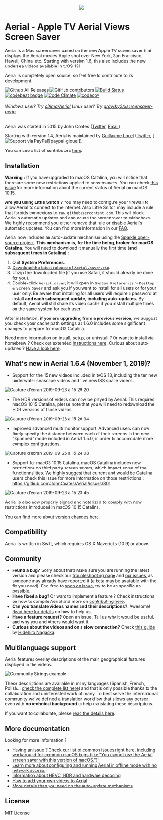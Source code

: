 <p align="center">
  <img src="https://cloud.githubusercontent.com/assets/499192/10754100/c0e1cc4c-7c95-11e5-9d3b-842d3acc2fd5.gif">
</p>

# Aerial - Apple TV Aerial Views Screen Saver

Aerial is a Mac screensaver based on the new Apple TV screensaver that displays the Aerial movies Apple shot over New York, San Francisco, Hawaii, China, etc. Starting with version 1.6, this also includes the new undersea videos available in tvOS 13!

Aerial is completely open source, so feel free to contribute to its development.

![Github All Releases](https://img.shields.io/github/downloads/johncoates/aerial/total.svg?maxAge=86400)
![GitHub contributors](https://img.shields.io/github/contributors/johncoates/aerial.svg?maxAge=2592000)
[![Build Status](https://travis-ci.org/JohnCoates/Aerial.svg?branch=master)](https://travis-ci.org/JohnCoates/Aerial)
[![codebeat badge](https://codebeat.co/badges/cefd1672-5501-4b79-8d08-c2121cdbc9ed)](https://codebeat.co/projects/github-com-johncoates-aerial-e1c8873e-7a9f-4c74-9e50-0380add2478a)
[![Code Climate](https://codeclimate.com/github/JohnCoates/Aerial/badges/gpa.svg)](https://codeclimate.com/github/JohnCoates/Aerial)
[![codecov](https://codecov.io/gh/JohnCoates/Aerial/branch/master/graph/badge.svg)](https://codecov.io/gh/JohnCoates/Aerial)

###### Windows user? Try [cDima/Aerial](https://github.com/cDima/Aerial/) Linux user? Try [graysky2/xscreensaver-aerial](https://github.com/graysky2/xscreensaver-aerial/)

Aerial was started in 2015 by John Coates ([Twitter](https://twitter.com/JohnCoatesDev), [Email](mailto:john@johncoates.me))

Starting with version 1.4, Aerial is maintained by [Guillaume Louel](https://github.com/glouel) ([Twitter](https://twitter.com/C_Wiz), [![Support via PayPal][paypal-button]][paypal-glouel]).

[paypal-button]: https://img.shields.io/badge/Donate-PayPal-green.svg
[paypal-nicoduj]: https://www.paypal.me/glouel/

You can see a list of contributors [here](https://github.com/JohnCoates/Aerial/graphs/contributors).

## Installation

**Warning :** If you have upgraded to macOS Catalina, you will notice that there are some new restrictions applied to screensavers. You can check [this issue](https://github.com/JohnCoates/Aerial/issues/801) for more information about the current status of Aerial on macOS 10.15.  

**Are you using Little Snitch ?** You may need to configure your firewall to allow Aerial to connect to the internet. Also Little Snitch may include a rule that forbids connexions to `raw.githubusercontent.com`. This will block Aerial's automatic updates and can cause the screensaver to misbehave. We highly recommend you either remove that rule or disable Aerial's automatic updates. You can find more information in our [FAQ](https://github.com/JohnCoates/Aerial/blob/master/Documentation/Troubleshooting.md).

Aerial now includes an auto-update mechanism using the [Sparkle open-source project](https://github.com/sparkle-project/Sparkle). **This mechanism is, for the time being, broken for macOS Catalina**. You will need to download it manually the first time (**and subsequent times in Catalina**) :

1. Quit **System Preferences**.
2. [Download the latest release of `Aerial.saver.zip`](https://github.com/JohnCoates/Aerial/releases/latest). 
3. Unzip the downloaded file (if you use Safari, it should already be done for you).
4. Double-click `Aerial.saver`; it will open in `System Preferences` > `Desktop & Screen Saver` and ask you if you want to install for all users or for your user only. Be aware that installing for all users will require a password at install **and each subsequent update, including auto-updates.** By default, Aerial will still share its video cache if you install multiple times on the same system for each user.

After installation, **if you are upgrading from a previous version**, we suggest you check your cache path settings as 1.6.0 includes some significant changes to prepare for macOS Catalina. 

Need more information on install, setup, or uninstall ? Or want to install via homebrew ? Check our extended [instructions here](Documentation/Installation.md). Curious about auto-updates ? [Have a look here](Documentation/AutoUpdates.md).

## What's new in Aerial 1.6.4 (November 1, 2019)?

- Support for the 15 new videos included in tvOS 13, including the ten new underwater seascape videos and five new ISS space videos. 

![Capture d’écran 2019-09-26 à 15 29 20](https://user-images.githubusercontent.com/37544189/65692345-a9224600-e072-11e9-8c60-b0e0e546ad31.jpg)

- The HDR versions of videos can now be played by Aerial. This requires macOS 10.15 Catalina, please note that you will need to redownload the HDR versions of those videos. 

![Capture d’écran 2019-09-26 à 15 26 34](https://user-images.githubusercontent.com/37544189/65692344-a889af80-e072-11e9-8eac-361ba1f5d980.jpg)

- Improved advanced multi monitor support. Advanced users can now finely specify the distance between each of their screens in the new "Spanned" mode included in Aerial 1.5.0, in order to accomodate more complex configurations.

![Capture d’écran 2019-09-26 à 15 24 08](https://user-images.githubusercontent.com/37544189/65692342-a889af80-e072-11e9-81ad-de70c7b2f0a1.jpg)

- Support for macOS 10.15 Catalina. macOS Catalina includes new restrictions on third party screen savers, which impact some of the functionnalities. We highly suggest that current and would be Catalina users check this issue for more information on those restrictions : https://github.com/JohnCoates/Aerial/issues/801

![Capture d’écran 2019-09-26 à 15 23 45](https://user-images.githubusercontent.com/37544189/65692340-a889af80-e072-11e9-8109-cdcd8f55fe86.jpg)

Aerial is also now properly signed and notarized to comply with new restrictions introduced in macOS 10.15 Catalina. 

You can find more about [version changes here](Documentation/ChangeLog.md).

## Compatibility

Aerial is written in Swift, which requires OS X Mavericks (10.9) or above.  

## Community

- **Found a bug?** Sorry about that! Make sure you are running the latest version and please check our [troubleshooting page](Documentation/Troubleshooting.md) and [our issues](https://github.com/JohnCoates/Aerial/issues), as someone may already have reported it (a beta may be available with the fix you need). Feel free to [open an issue](https://github.com/JohnCoates/Aerial/issues/new), try to be as specific as possible.
- **Have fixed a bug?** Or want to implement a feature ? Check instructions on how to compile Aerial and more on [contributing here](Documentation/Contribute.md).
- **Can you translate videos names and their descriptions?**. Awesome! [Read here for details](Resources/Community/Readme.md) on how to help us.
- **Have a feature request?** [Open an issue](https://github.com/JohnCoates/Aerial/issues/new). Tell us why it would be useful, and why you and others would want it.
- **Curious about the videos and on a slow connection?** Check [this guide](https://paper.dropbox.com/doc/Aerial-macOS-screen-saver-list-with-version-1.4.6-HvOeL0gNhLpqpIFgmLHaS) by [Hidehiro Nagaoka](https://github.com/hidehiro98).

## Multilanguage support

Aerial features overlay descriptions of the main geographical features displayed in the videos.

![Community Strings example](https://user-images.githubusercontent.com/4295/52958947-75bd6180-3395-11e9-947f-3c77d9f41928.jpg)

These descriptions are available in many languages (Spanish, French, Polish… [check the complete list here](Resources/Community/Readme.md)) and that is only possible thanks to the collaboration and uninterested work of many. To best serve the international community we've defined a translation workflow that allows any person, even with **no technical background** to help translating these descriptions.

If you want to collaborate, please [read the details here](Resources/Community/Readme.md).

## More documentation

Looking for more information ?

- [Having an issue ? Check our list of common issues right here, including workaround for common macOS bugs (like "You cannot use the Aerial screen saver with this version of macOS.") !](Documentation/Troubleshooting.md)
- [Learn more about configuring and running Aerial in offline mode with no network access.](Documentation/OfflineMode.md)
- [Information about HEVC, HDR and hardware decoding](Documentation/HardwareDecoding.md) 
- [How to add your own videos to Aerial](Documentation/CustomVideos.md)
- [More details than you need on the auto-update mechanisms](Documentation/AutoUpdates.md)

## License

[MIT License](https://raw.githubusercontent.com/JohnCoates/Aerial/master/LICENSE)
